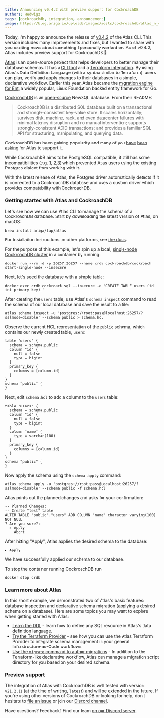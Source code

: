 ```yaml
---
title: Announcing v0.4.2 with preview support for CockroachDB
authors: Hedwigz
tags: [cockroachdb, integration, announcement]
image: https://blog.ariga.io/uploads/images/posts/cockroachdb/atlas_n_crdb.png
---
```


Today, I'm happy to announce the release of [v0.4.2](https://github.com/ariga/atlas/releases/tag/v0.4.2) of the Atlas CLI. 
This version includes many improvements and fixes, but I wanted to share with you exciting news about something I
personally worked on. As of v0.4.2, Atlas includes preview support for CockroachDB 🎉 

[Atlas](https://atlasgo.io) is an open-source project that helps developers to better manage their database
schemas. It has a [CLI tool](https://atlasgo.io/cli/reference) and a
[Terraform integration](https://atlasgo.io/blog/2022/05/04/announcing-terraform-provider). By using Atlas's
Data Definition Language (with a syntax similar to Terraform), users can plan, verify and apply changes
to their databases in a simple, declarative workflow.
Earlier this year, Atlas became the [migration engine for Ent](https://entgo.io/blog/2022/01/20/announcing-new-migration-engine),
a widely popular, Linux Foundation backed entity framework for Go.

[CockroachDB](https://www.cockroachlabs.com/) is an [open-source](https://github.com/cockroachdb/cockroach) NewSQL 
database. From their README:
> CockroachDB is a distributed SQL database built on a transactional and strongly-consistent 
> key-value store. It scales horizontally; survives disk, machine, rack, and even datacenter 
> failures with minimal latency disruption and no manual intervention; supports strongly-consistent 
> ACID transactions; and provides a familiar SQL API for structuring, manipulating, and querying data.  
  
CockroachDB has been gaining popularity and many of you [have](https://github.com/ent/ent/issues/2545)
[been](https://github.com/ariga/atlas/issues/785#issue-1231951038) [asking](https://github.com/ariga/atlas/issues/785#issuecomment-1125853135) 
for Atlas to support it.

While CockroachDB aims to be PostgreSQL compatible, it still has some incompatibilities 
(e.g. [1](https://github.com/cockroachdb/cockroach/issues/20296#issuecomment-1066140651), 
[2](https://github.com/cockroachdb/cockroach/issues/82064),[3](https://github.com/cockroachdb/cockroach/issues/81659))
which prevented Atlas users using the existing Postgres dialect from working with it.  
  
With the latest release of Atlas, the Postgres driver automatically detects if it is connected to a CockroachDB
database and uses a custom driver which provides compatability with CockroachDB.

### Getting started with Atlas and CockroachDB

Let's see how we can use Atlas CLI to manage the schema of a CockroachDB database. 
Start by downloading the latest version of Atlas, on macOS:
```
brew install ariga/tap/atlas
```
For installation instructions on other platforms, see [the docs](https://atlasgo.io/cli/getting-started/setting-up#install-the-cli).

For the purpose of this example, let's spin up a local, [single-node CockroachDB cluster](https://www.cockroachlabs.com/docs/stable/cockroach-start-single-node.html)
in a container by running:
```
docker run --rm -d -p 26257:26257 --name crdb cockroachdb/cockroach start-single-node --insecure
```

Next, let's seed the database with a simple table:
```
docker exec crdb cockroach sql --insecure -e 'CREATE TABLE users (id int primary key);'
```

After creating the `users` table, use Atlas's `schema inspect` command to read the schema of our local database and save the result to a file:
```
atlas schema inspect -u 'postgres://root:pass@localhost:26257/?sslmode=disable' --schema public > schema.hcl
```
Observe the current HCL representation of the `public` schema, which contains our newly created table, `users`:
```hcl
table "users" {
  schema = schema.public
  column "id" {
    null = false
    type = bigint
  }
  primary_key {
    columns = [column.id]
  }
}
schema "public" {
}
```

Next, edit `schema.hcl` to add a column to the `users` table: 

```hcl title="schema.hcl" {7-9}
table "users" {
  schema = schema.public
  column "id" {
    null = false
    type = bigint
  }
  column "name" {
    type = varchar(100)
  }
  primary_key {
    columns = [column.id]
  }
}
schema "public" {
}
```
Now apply the schema using the `schema apply` command:
```
atlas schema apply -u 'postgres://root:pass@localhost:26257/?sslmode=disable' --schema public -f schema.hcl
```
Atlas prints out the planned changes and asks for your confirmation: 
```
-- Planned Changes:
-- Create "test" table
ALTER TABLE "public"."users" ADD COLUMN "name" character varying(100) NOT NULL
? Are you sure?:
  ▸ Apply
    Abort
```
After hitting "Apply", Atlas applies the desired schema to the database:
```
✔ Apply
```

We have successfully applied our schema to our database. 

To stop the container running CockroachDB run:

```
docker stop crdb
```

### Learn more about Atlas

In this short example, we demonstrated two of Atlas's basic features: database inspection
and declarative schema migration (applying a desired schema on a database). Here are some topics
you may want to explore when getting started with Atlas:
* [Learn the DDL](/ddl/sql) - learn how to define any SQL resource in Atlas's data definition
  language.
* [Try the Terraform Provider](https://atlasgo.io/blog/2022/05/04/announcing-terraform-provider) - see how you can use 
  the Atlas Terraform Provider to integrate schema management in your general Infrastructure-as-Code workflows.
* [Use the `migrate` command to author migrations](/cli/reference#atlas-migrate) - In addition to the Terraform-like
 declarative workflow, Atlas can manage a migration script directory for you based on your desired schema.

### Preview support
The integration of Atlas with CockroachDB is well tested with version `v21.2.11` (at the time of writing, 
`latest`) and will be extended in the future. If you're using other versions of CockroachDB or looking 
for help, don't hesitate to [file an issue](https://github.com/ariga/atlas/issues) or join our
[Discord channel](https://discord.gg/zZ6sWVg6NT).

Have questions? Feedback? Find our team [on our Discord server](https://discord.gg/zZ6sWVg6NT).
